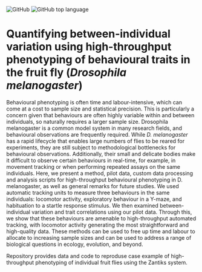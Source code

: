 ![GitHub](https://img.shields.io/github/license/elmacartney/Dmel_methods)
![GitHub top language](https://img.shields.io/github/languages/top/elmacartney/Dmel_method)


# Quantifying between-individual variation using high-throughput phenotyping of behavioural traits in the fruit fly (*Drosophila melanogaster*)

Behavioural phenotyping is often time and labour-intensive, which can come at a cost to sample size and statistical precision. This is particularly a concern given that behaviours are often highly variable within and between individuals, so naturally requires a larger sample size. Drosophila melanogaster is a common model system in many research fields, and behavioural observations are frequently required. While *D. melanogaster* has a rapid lifecycle that enables large numbers of flies to be reared for experiments, they are still subject to methodological bottlenecks for behavioural observations. Additionally, their small and delicate bodies make it difficult to observe certain behaviours in real-time, for example, in movement tracking or when performing repeated assays on the same individuals. Here, we present a method, pilot data, custom data processing and analysis scripts for high-throughput behavioural phenotyping in D. melanogaster, as well as general remarks for future studies. We used automatic tracking units to measure three behaviours in the same individuals: locomotor activity, exploratory behaviour in a Y-maze, and habituation to a startle response stimulus. We then examined between-individual variation and trait correlations using our pilot data. Through this, we show that these behaviours are amenable to high-throughput automated tracking, with locomotor activity generating the most straightforward and high-quality data. These methods can be used to free up time and labour to allocate to increasing sample sizes and can be used to address a range of biological questions in ecology, evolution, and beyond.

Repository provides data and code to reproduse case example of high-throughput phenotyping of individual fruit flies using the Zantiks system.
